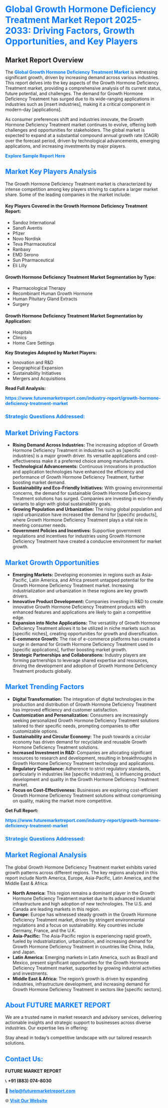 <h1 style="color: #007BFF;">Global Growth Hormone Deficiency Treatment Market Report 2025-2033: Driving Factors, Growth Opportunities, and Key Players</h1>

<section id="overview">
<h2>Market Report Overview</h2>
<p>The <a href="https://www.futuremarketreport.com/industry-report/growth-hormone-deficiency-treatment-market" style="color: #007BFF; text-decoration: none;"><strong>Global Growth Hormone Deficiency Treatment Market</strong></a> is witnessing significant growth, driven by increasing demand across various industries. This report delves into the key aspects of the Growth Hormone Deficiency Treatment market, providing a comprehensive analysis of its current status, future potential, and challenges. The demand for Growth Hormone Deficiency Treatment has surged due to its wide-ranging applications in industries such as [insert industries], making it a critical component in modern-day [applications].</p>
<p>As consumer preferences shift and industries innovate, the Growth Hormone Deficiency Treatment market continues to evolve, offering both challenges and opportunities for stakeholders. The global market is expected to expand at a substantial compound annual growth rate (CAGR) over the forecast period, driven by technological advancements, emerging applications, and increasing investments by major players.</p>
</section>

<section id="overview">
<p><a href="https://www.futuremarketreport.com/request-sample/reportId=61769" style="color: #007BFF; text-decoration: none;"><strong>Explore Sample Report Here</strong></a></p>
</section>

<section id="key-players">
<h2 style="color: #007BFF;">Market Key Players Analysis</h2>
<p>The Growth Hormone Deficiency Treatment market is characterized by intense competition among key players striving to capture a larger market share. Some of the leading companies in the market include:</p>
<h4>Key Players Covered in the Growth Hormone Deficiency Treatment Report:</h4>
<ul><li>Sandoz International</li><li>Sanofi Aventis</li><li>Pfizer</li><li>Novo Nordisk</li><li>Teva Pharmaceutical</li><li>Ranbaxy</li><li>EMD Serono</li><li>Sun Pharmaceutical</li><li>Eli Lilly</li></ul>
<h4>Growth Hormone Deficiency Treatment Market Segmentation by Type:</h4>
<ul><li>Pharmacological Therapy</li><li>Recombinant Human Growth Hormone</li><li>Human Pituitary Gland Extracts</li><li>Surgery</li></ul>

<h4>Growth Hormone Deficiency Treatment Market Segmentation by Application:</h4>
<ul><li>Hospitals</li><li>Clinics</li><li>Home Care Settings</li></ul>
<p><strong>Key Strategies Adopted by Market Players:</strong></p>
<ul>
<li>Innovation and R&D</li>
<li>Geographical Expansion</li>
<li>Sustainability Initiatives</li>
<li>Mergers and Acquisitions</li>
</ul>
</section>

<section>
<p><strong>Read Full Analysis: </strong></p><a href="https://www.futuremarketreport.com/industry-report/growth-hormone-deficiency-treatment-market" style="color: #007BFF; text-decoration: none;"><strong>https://www.futuremarketreport.com/industry-report/growth-hormone-deficiency-treatment-market</strong></a>
<h3 style="color: #007BFF;">Strategic Questions Addressed:</h3>
</section>

<section id="driving-factors">
<h2 style="color: #007BFF;">Market Driving Factors</h2>
<ul>
<li><strong>Rising Demand Across Industries:</strong> The increasing adoption of Growth Hormone Deficiency Treatment in industries such as [specific industries] is a major growth driver. Its versatile applications and cost-effectiveness make it a preferred choice among manufacturers.</li>
<li><strong>Technological Advancements:</strong> Continuous innovations in production and application technologies have enhanced the efficiency and performance of Growth Hormone Deficiency Treatment, further boosting market demand.</li>
<li><strong>Sustainability and Eco-Friendly Initiatives:</strong> With growing environmental concerns, the demand for sustainable Growth Hormone Deficiency Treatment solutions has surged. Companies are investing in eco-friendly variants to align with global sustainability goals.</li>
<li><strong>Growing Population and Urbanization:</strong> The rising global population and rapid urbanization have increased the demand for [specific products], where Growth Hormone Deficiency Treatment plays a vital role in meeting consumer needs.</li>
<li><strong>Government Policies and Incentives:</strong> Supportive government regulations and incentives for industries using Growth Hormone Deficiency Treatment have created a conducive environment for market growth.</li>
</ul>
</section>

<section id="growth-opportunities">
<h2 style="color: #007BFF;">Market Growth Opportunities</h2>
<ul>
<li><strong>Emerging Markets:</strong> Developing economies in regions such as Asia-Pacific, Latin America, and Africa present untapped potential for the Growth Hormone Deficiency Treatment market. Increasing industrialization and urbanization in these regions are key growth drivers.</li>
<li><strong>Innovative Product Development:</strong> Companies investing in R&D to create innovative Growth Hormone Deficiency Treatment products with enhanced features and applications are likely to gain a competitive edge.</li>
<li><strong>Expansion into Niche Applications:</strong> The versatility of Growth Hormone Deficiency Treatment allows it to be utilized in niche markets such as [specific niches], creating opportunities for growth and diversification.</li>
<li><strong>E-commerce Growth:</strong> The rise of e-commerce platforms has created a surge in demand for Growth Hormone Deficiency Treatment used in [specific applications], further boosting market growth.</li>
<li><strong>Strategic Partnerships and Collaborations:</strong> Industry players are forming partnerships to leverage shared expertise and resources, driving the development and adoption of Growth Hormone Deficiency Treatment products globally.</li>
</ul>
</section>

<section id="trending-factors">
<h2 style="color: #007BFF;">Market Trending Factors</h2>
<ul>
<li><strong>Digital Transformation:</strong> The integration of digital technologies in the production and distribution of Growth Hormone Deficiency Treatment has improved efficiency and customer satisfaction.</li>
<li><strong>Customization and Personalization:</strong> Consumers are increasingly seeking personalized Growth Hormone Deficiency Treatment solutions tailored to their specific needs, prompting companies to offer customizable options.</li>
<li><strong>Sustainability and Circular Economy:</strong> The push towards a circular economy has driven demand for recyclable and reusable Growth Hormone Deficiency Treatment solutions.</li>
<li><strong>Increased Investment in R&D:</strong> Companies are allocating significant resources to research and development, resulting in breakthroughs in Growth Hormone Deficiency Treatment technology and applications.</li>
<li><strong>Regulatory Compliance:</strong> Adherence to strict regulatory standards, particularly in industries like [specific industries], is influencing product development and quality in the Growth Hormone Deficiency Treatment market.</li>
<li><strong>Focus on Cost-Effectiveness:</strong> Businesses are exploring cost-efficient Growth Hormone Deficiency Treatment solutions without compromising on quality, making the market more competitive.</li>
</ul>
</section>

<section>
<p><strong>Get Full Report: </strong></p><a href="https://www.futuremarketreport.com/industry-report/growth-hormone-deficiency-treatment-market" style="color: #007BFF; text-decoration: none;"><strong>https://www.futuremarketreport.com/industry-report/growth-hormone-deficiency-treatment-market</strong></a>
<h3 style="color: #007BFF;">Strategic Questions Addressed:</h3>
</section>


<section id="regional-analysis">
<h2 style="color: #007BFF;">Market Regional Analysis</h2>
<p>The global Growth Hormone Deficiency Treatment market exhibits varied growth patterns across different regions. The key regions analyzed in this report include North America, Europe, Asia-Pacific, Latin America, and the Middle East & Africa:</p>
<ul>
<li><strong>North America:</strong> This region remains a dominant player in the Growth Hormone Deficiency Treatment market due to its advanced industrial infrastructure and high adoption of new technologies. The U.S. and Canada are leading markets in this region.</li>
<li><strong>Europe:</strong> Europe has witnessed steady growth in the Growth Hormone Deficiency Treatment market, driven by stringent environmental regulations and a focus on sustainability. Key countries include Germany, France, and the U.K.</li>
<li><strong>Asia-Pacific:</strong> The Asia-Pacific region is experiencing rapid growth, fueled by industrialization, urbanization, and increasing demand for Growth Hormone Deficiency Treatment in countries like China, India, and Japan.</li>
<li><strong>Latin America:</strong> Emerging markets in Latin America, such as Brazil and Mexico, present significant opportunities for the Growth Hormone Deficiency Treatment market, supported by growing industrial activities and investments.</li>
<li><strong>Middle East & Africa:</strong> The region’s growth is driven by expanding industries, infrastructure development, and increasing demand for Growth Hormone Deficiency Treatment in sectors like [specific sectors].</li>
</ul>
</section>

<footer>
<h2 style="color: #007BFF;">About FUTURE MARKET REPORT</h2>
<p>We are a trusted name in market research and advisory services, delivering actionable insights and strategic support to businesses across diverse industries. Our expertise lies in offering:</p>

<p>Stay ahead in today’s competitive landscape with our tailored research solutions.</p>

<h2 style="color: #007BFF;">Contact Us:</h2>
<p><strong>FUTURE MARKET REPORT</strong></p>
<p>📞 <strong>+91 (883) 074-8030</strong></p>
<p>📧 <strong><a href="mailto:help@futuremarketreport.com" style="color: #007BFF;">help@futuremarketreport.com</a></strong></p>
<p>🌐 <strong><a href="https://www.futuremarketreport.com/" style="color: #007BFF;">Visit Our Website</a></strong></p>
</footer>